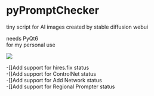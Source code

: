 # pyPromptChecker
tiny script for AI images created by stable diffusion webui

needs PyQt6  
for my personal use

![](https://user-images.githubusercontent.com/121333129/256680831-d7c3b5ec-1472-4ca2-ab38-2caac319feb0.png)

-[]Add support for hires.fix status  
-[]Add support for ControlNet status  
-[]Add support for Add Network status  
-[]Add support for Regional Prompter status  
